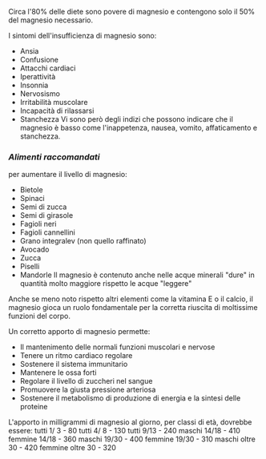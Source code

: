 Circa l'80% delle diete sono povere di magnesio e contengono solo il 50% del magnesio necessario.

I sintomi dell'insufficienza di magnesio sono:

- Ansia
- Confusione
- Attacchi cardiaci
- Iperattività
- Insonnia
- Nervosismo
- Irritabilità muscolare
- Incapacità di rilassarsi
- Stanchezza Vi sono però degli indizi che possono indicare che il magnesio è basso come l'inappetenza, nausea, vomito, affaticamento e stanchezza.

### _Alimenti raccomandati_

per aumentare il livello di magnesio:

- Bietole
- Spinaci
- Semi di zucca
- Semi di girasole
- Fagioli neri
- Fagioli cannellini
- Grano integralev (non quello raffinato)
- Avocado
- Zucca
- Piselli
- Mandorle Il magnesio è contenuto anche nelle acque minerali "dure" in quantità molto maggiore rispetto le acque "leggere"

Anche se meno noto rispetto altri elementi come la vitamina E o il calcio, il magnesio gioca un ruolo fondamentale per la corretta riuscita di
moltissime funzioni del corpo.

Un corretto apporto di magnesio permette:

- Il mantenimento delle normali funzioni muscolari e nervose
- Tenere un ritmo cardiaco regolare
- Sostenere il sistema immunitario
- Mantenere le ossa forti
- Regolare il livello di zuccheri nel sangue
- Promuovere la giusta pressione arteriosa
- Sostenere il metabolismo di produzione di energia e la sintesi delle proteine

L'apporto in milligrammi di magnesio al giorno, per classi di età, dovrebbe essere: tutti 1/ 3 - 80 tutti 4/ 8 - 130 tutti 9/13 - 240 maschi 14/18 -
410 femmine 14/18 - 360 maschi 19/30 - 400 femmine 19/30 - 310 maschi oltre 30 - 420 femmine oltre 30 - 320
